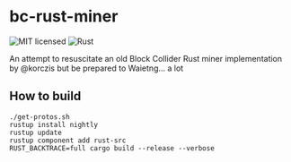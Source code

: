 # bc-rust-miner
![MIT licensed](https://img.shields.io/badge/license-MIT-green)
![Rust](https://github.com/trick77/bc-rust-miner/workflows/Rust/badge.svg)

An attempt to resuscitate an old Block Collider Rust miner implementation by @korczis but be prepared to Waietng... a lot

## How to build

```
./get-protos.sh
rustup install nightly
rustup update
rustup component add rust-src
RUST_BACKTRACE=full cargo build --release --verbose
```
